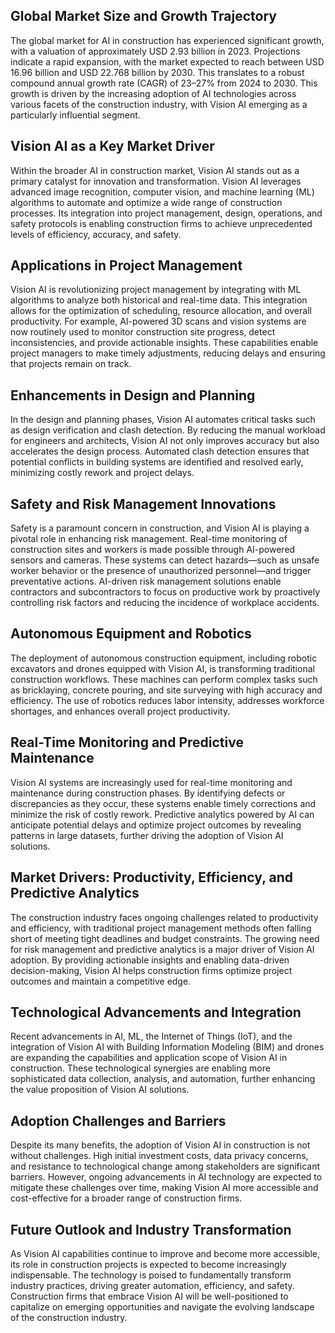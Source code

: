## Global Market Size and Growth Trajectory
The global market for AI in construction has experienced significant growth, with a valuation of approximately USD 2.93 billion in 2023. Projections indicate a rapid expansion, with the market expected to reach between USD 16.96 billion and USD 22.768 billion by 2030. This translates to a robust compound annual growth rate (CAGR) of 23–27% from 2024 to 2030. This growth is driven by the increasing adoption of AI technologies across various facets of the construction industry, with Vision AI emerging as a particularly influential segment.

## Vision AI as a Key Market Driver
Within the broader AI in construction market, Vision AI stands out as a primary catalyst for innovation and transformation. Vision AI leverages advanced image recognition, computer vision, and machine learning (ML) algorithms to automate and optimize a wide range of construction processes. Its integration into project management, design, operations, and safety protocols is enabling construction firms to achieve unprecedented levels of efficiency, accuracy, and safety.

## Applications in Project Management
Vision AI is revolutionizing project management by integrating with ML algorithms to analyze both historical and real-time data. This integration allows for the optimization of scheduling, resource allocation, and overall productivity. For example, AI-powered 3D scans and vision systems are now routinely used to monitor construction site progress, detect inconsistencies, and provide actionable insights. These capabilities enable project managers to make timely adjustments, reducing delays and ensuring that projects remain on track.

## Enhancements in Design and Planning
In the design and planning phases, Vision AI automates critical tasks such as design verification and clash detection. By reducing the manual workload for engineers and architects, Vision AI not only improves accuracy but also accelerates the design process. Automated clash detection ensures that potential conflicts in building systems are identified and resolved early, minimizing costly rework and project delays.

## Safety and Risk Management Innovations
Safety is a paramount concern in construction, and Vision AI is playing a pivotal role in enhancing risk management. Real-time monitoring of construction sites and workers is made possible through AI-powered sensors and cameras. These systems can detect hazards—such as unsafe worker behavior or the presence of unauthorized personnel—and trigger preventative actions. AI-driven risk management solutions enable contractors and subcontractors to focus on productive work by proactively controlling risk factors and reducing the incidence of workplace accidents.

## Autonomous Equipment and Robotics
The deployment of autonomous construction equipment, including robotic excavators and drones equipped with Vision AI, is transforming traditional construction workflows. These machines can perform complex tasks such as bricklaying, concrete pouring, and site surveying with high accuracy and efficiency. The use of robotics reduces labor intensity, addresses workforce shortages, and enhances overall project productivity.

## Real-Time Monitoring and Predictive Maintenance
Vision AI systems are increasingly used for real-time monitoring and maintenance during construction phases. By identifying defects or discrepancies as they occur, these systems enable timely corrections and minimize the risk of costly rework. Predictive analytics powered by AI can anticipate potential delays and optimize project outcomes by revealing patterns in large datasets, further driving the adoption of Vision AI solutions.

## Market Drivers: Productivity, Efficiency, and Predictive Analytics
The construction industry faces ongoing challenges related to productivity and efficiency, with traditional project management methods often falling short of meeting tight deadlines and budget constraints. The growing need for risk management and predictive analytics is a major driver of Vision AI adoption. By providing actionable insights and enabling data-driven decision-making, Vision AI helps construction firms optimize project outcomes and maintain a competitive edge.

## Technological Advancements and Integration
Recent advancements in AI, ML, the Internet of Things (IoT), and the integration of Vision AI with Building Information Modeling (BIM) and drones are expanding the capabilities and application scope of Vision AI in construction. These technological synergies are enabling more sophisticated data collection, analysis, and automation, further enhancing the value proposition of Vision AI solutions.

## Adoption Challenges and Barriers
Despite its many benefits, the adoption of Vision AI in construction is not without challenges. High initial investment costs, data privacy concerns, and resistance to technological change among stakeholders are significant barriers. However, ongoing advancements in AI technology are expected to mitigate these challenges over time, making Vision AI more accessible and cost-effective for a broader range of construction firms.

## Future Outlook and Industry Transformation
As Vision AI capabilities continue to improve and become more accessible, its role in construction projects is expected to become increasingly indispensable. The technology is poised to fundamentally transform industry practices, driving greater automation, efficiency, and safety. Construction firms that embrace Vision AI will be well-positioned to capitalize on emerging opportunities and navigate the evolving landscape of the construction industry.
